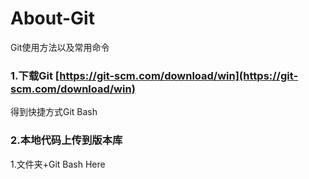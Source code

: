 # About-Git
Git使用方法以及常用命令

 ### 1.下载Git [https://git-scm.com/download/win](https://git-scm.com/download/win)
 
得到快捷方式Git Bash

### 2.本地代码上传到版本库

1.文件夹+Git Bash Here

